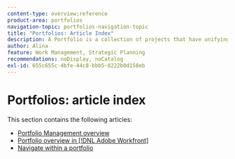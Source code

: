 ```yaml
---
content-type: overview;reference
product-area: portfolios
navigation-topic: portfolios-navigation-topic
title: "Portfolios: Article Index"
description: A Portfolio is a collection of projects that have unifying characteristics. Find out information about portfolios in the following articles. 
author: Alina
feature: Work Management, Strategic Planning
recommendations: noDisplay, noCatalog
exl-id: 655c655c-4bfe-44c8-bbb5-0222b0d158eb
---
```

# Portfolios: article index

This section contains the following articles:

* [Portfolio Management overview](../../../manage-work/portfolios/portfolios-overview/portfolio-managament-overview.md)
* [Portfolio overview in [!DNL Adobe Workfront]](../../../manage-work/portfolios/portfolios-overview/portfolio-overview.md)
* [Navigate within a portfolio](../../../manage-work/portfolios/portfolios-overview/navigate-within-portfolio.md)


